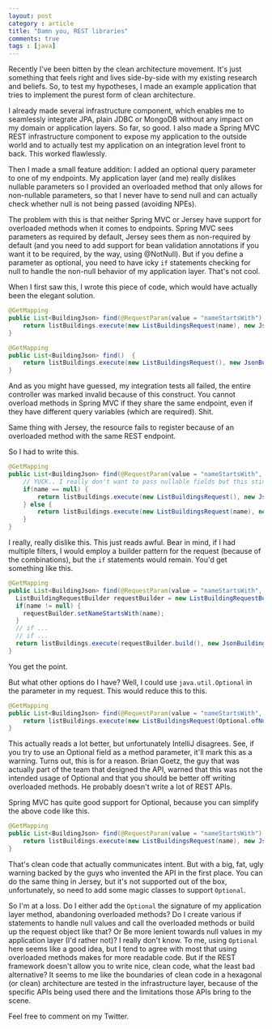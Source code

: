 ```yaml
---
layout: post
category : article
title: "Damn you, REST libraries"
comments: true
tags : [java]
---
```


Recently I've been bitten by the clean architecture movement. It's just something that feels
right and lives side-by-side with my existing research and beliefs. So, to test my hypotheses, I
made an example application that tries to implement the purest form of clean architecture.

I already made several infrastructure component, which enables me to seamlessly integrate JPA, plain
JDBC or MongoDB without any impact on my domain or application layers. So far, so good. I also made
a Spring MVC REST infrastructure component to expose my application to the outside world and to actually
test my application on an integration level front to back. This worked flawlessly.

Then I made a small feature addition: I added an optional query parameter to one of my endpoints. My application
layer (and me) really dislikes nullable parameters so I provided an overloaded method that only allows for non-nullable
parameters, so that I never have to send null and can actually check whether null is not being passed (avoiding NPEs).

The problem with this is that neither Spring MVC or Jersey have support for overloaded methods when it comes to endpoints.
Spring MVC sees parameters as required by default, Jersey sees them as non-required by default (and you need to add support
for bean validation annotations if you want it to be required, by the way, using @NotNull). But if you define a parameter
as optional, you need to have icky `if` statements checking for null to handle the non-null behavior of my application layer.
That's not cool.

When I first saw this, I wrote this piece of code, which would have actually been the elegant solution.

``` java
@GetMapping
public List<BuildingJson> find(@RequestParam(value = "nameStartsWith") String name)  {
	return listBuildings.execute(new ListBuildingsRequest(name), new JsonBuildingResponseModelPresenter());
}

@GetMapping
public List<BuildingJson> find()  {
	return listBuildings.execute(new ListBuildingsRequest(), new JsonBuildingResponseModelPresenter());
}
```

And as you might have guessed, my integration tests all failed, the entire controller was marked invalid
because of this construct. You cannot overload methods in Spring MVC if they share the same endpoint, even
if they have different query variables (which are required). Shit.

Same thing with Jersey, the resource fails to register because of an overloaded method with the same REST endpoint.

So I had to write this.

``` java
@GetMapping
public List<BuildingJson> find(@RequestParam(value = "nameStartsWith", required = false) String name)  {
	// YUCK.. I really don't want to pass nullable fields but this stinks...
	if(name == null) {
		return listBuildings.execute(new ListBuildingsRequest(), new JsonBuildingResponseModelPresenter());
	} else {
		return listBuildings.execute(new ListBuildingsRequest(name), new JsonBuildingResponseModelPresenter());
	}
}
```

I really, really dislike this. This just reads awful. Bear in mind, if I had multiple filters, I would employ a builder
pattern for the request (because of the combinations), but the `if` statements would remain. You'd get something like this.

``` java
@GetMapping
public List<BuildingJson> find(@RequestParam(value = "nameStartsWith", required = false) String name)  {
  ListBuildingRequestBuilder requestBuilder = new ListBuildingRequestBuilder();
  if(name != null) {
    requestBuilder.setNameStartsWith(name);
  }
  // if ...
  // if ...
  return listBuildings.execute(requestBuilder.build(), new JsonBuildingResponseModelPresenter());
}
```

You get the point.

But what other options do I have? Well, I could use `java.util.Optional` in the parameter in my request. This would
reduce this to this.

``` java
@GetMapping
public List<BuildingJson> find(@RequestParam(value = "nameStartsWith", required = false) String name)  {
	return listBuildings.execute(new ListBuildingsRequest(Optional.ofNullable(name)), new JsonBuildingResponseModelPresenter());
}
```

This actually reads a lot better, but unfortunately IntelliJ disagrees. See, if you try to use an Optional field as a method
parameter, it'll mark this as a warning. Turns out, this is for a reason. Brian Goetz, the guy that was actually part of the
team that designed the API, warned that this was not the intended usage of Optional and that you should be better off writing
overloaded methods. He probably doesn't write a lot of REST APIs.

Spring MVC has quite good support for Optional, because you can simplify the above code like this.

``` java
@GetMapping
public List<BuildingJson> find(@RequestParam(value = "nameStartsWith") Optional<String> name)  {
	return listBuildings.execute(new ListBuildingsRequest(name), new JsonBuildingResponseModelPresenter());
}
```

That's clean code that actually communicates intent. But with a big, fat, ugly warning backed by the guys who invented the API in the first place. You can do the same thing in Jersey, but it's not supported out of the box, unfortunately, so need to add some magic classes to support `Optional`.

So I'm at a loss. Do I either add the `Optional` the signature of my application layer method, abandoning overloaded methods? Do I create various if statements
to handle null values and call the overloaded methods or build up the request object like that? Or Be more lenient towards null values in my application layer (I'd rather not)? I really don't know. To me, using `Optional` here seems like a good idea, but I tend to agree with most that using overloaded methods makes for more readable code. But if the REST framework doesn't allow you to write nice, clean code, what the least bad alternative? It seems to me like the boundaries of clean code in a hexagonal (or clean) architecture are tested in the infrastructure layer, because of the specific APIs being used there and the limitations those APIs bring to the scene.

Feel free to comment on my Twitter.
